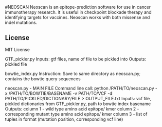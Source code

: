 #NEOSCAN
Neoscan is an epitope-prediction software for use in cancer immunotherapy research. It is useful in checkpoint blockade therapy
and identifying targets for vaccines. Neoscan works with both missense and indel mutations.

License
-----
MIT License

GTF_pickler.py
Inputs: gtf files, name of file to be pickled into
Outputs: pickled file

bowtie_index.py
Instruction: Save to same directory as neoscan.py; contains the bowtie query sequences

neoscan.py - MAIN FILE
Command line call: python /PATH/TO/neoscan.py -x /PATH/TO/BOWTIE/BASENAME -v PATH/TO/VCF -d PATH/TO/PICKLED/DICTIONARY/FILE > OUTPUT_FILE.txt
Inputs: vcf file, pickled dictionaries from GTF_pickler.py, path to bowtie index basename
Outputs:
  column 1 - wild type amino acid epitope/ kmer
  column 2 - corresponding mutant type amino acid epitope/ kmer
  column 3 - list of tuples in format (mutation position, corresponding vcf line)
